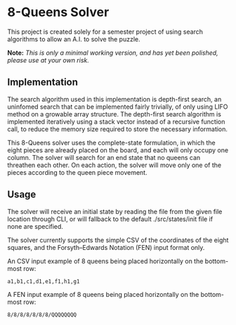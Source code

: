 # 8-Queens Solver
This project is created solely for a semester project of using search algorithms to allow an A.I. to solve the puzzle.

**Note:** _This is only a minimal working version, and has yet been polished, please use at your own risk._

## Implementation
The search algorithm used in this implementation is depth-first search, an uninfomed search that can be implemented fairly trivially, of only using LIFO method on a growable array structure. The depth-first search algorithm is implemented iteratively using a stack vector instead of a recursive function call, to reduce the memory size required to store the necessary information.

This 8-Queens solver uses the complete-state formulation, in which the eight pieces are already placed on the board, and each will only occupy one column. The solver will search for an end state that no queens can threathen each other. On each action, the solver will move only one of the pieces according to the queen piece movement.

## Usage
The solver will receive an initial state by reading the file from the given file location through CLI, or will fallback to the default ./src/states/init file if none are specified.

The solver currently supports the simple CSV of the coordinates of the eight squares, and the Forsyth–Edwards Notation (FEN) input format only.

An CSV input example of 8 queens being placed horizontally on the bottom-most row:
```
a1,b1,c1,d1,e1,f1,h1,g1
```
A FEN input example of 8 queens being placed horizontally on the bottom-most row:
```
8/8/8/8/8/8/8/QQQQQQQQ
```